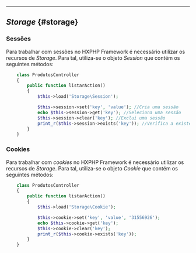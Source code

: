 ----

## *Storage* {#storage}

### Sessões

Para trabalhar com sessões no HXPHP Framework é necessário utilizar os recursos de *Storage*. Para tal, utiliza-se o objeto *Session* que contém os seguintes métodos:

```php
    class ProdutosController
    {
        public function listarAction()
        {
            $this->load('Storage\Session');

            $this->session->set('key', 'value'); //Cria uma sessão
            echo $this->session->get('key'); //Seleciona uma sessão
            $this->session->clear('key'); //Exclui uma sessão
            print_r($this->session->exists('key')); //Verifica a existência de uma sessão
        }
    }
```

### Cookies

Para trabalhar com *cookies* no HXPHP Framework é necessário utilizar os recursos de *Storage*. Para tal, utiliza-se o objeto *Cookie* que contém os seguintes métodos:

```php
    class ProdutosController
    {
        public function listarAction()
        {
            $this->load('Storage\Cookie');

            $this->cookie->set('key', 'value', '31556926');
            echo $this->cookie->get('key');
            $this->cookie->clear('key');
            print_r($this->cookie->exists('key'));
        }
    }
```